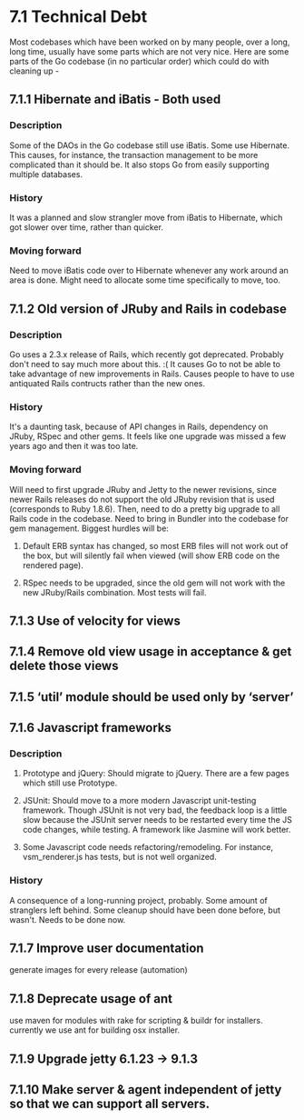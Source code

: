 # 7.1 Technical Debt
Most codebases which have been worked on by many people, over a long, long time, usually have some parts which are not very nice. Here are some parts of the Go codebase (in no particular order) which could do with cleaning up -

## 7.1.1 Hibernate and iBatis - Both used
### Description
Some of the DAOs in the Go codebase still use iBatis. Some use Hibernate. This causes, for instance, the transaction
management to be more complicated than it should be. It also stops Go from easily supporting multiple databases.

### History
It was a planned and slow strangler move from iBatis to Hibernate, which got slower over time, rather than quicker.

### Moving forward
Need to move iBatis code over to Hibernate whenever any work around an area is done. Might need to allocate some time
specifically to move, too.

## 7.1.2 Old version of JRuby and Rails in codebase
### Description
Go uses a 2.3.x release of Rails, which recently got deprecated. Probably don't need to say much more about this. :(
It causes Go to not be able to take advantage of new improvements in Rails. Causes people to have to use antiquated
Rails contructs rather than the new ones.

### History
It's a daunting task, because of API changes in Rails, dependency on JRuby, RSpec and other gems. It feels like one
upgrade was missed a few years ago and then it was too late.

### Moving forward
Will need to first upgrade JRuby and Jetty to the newer revisions, since newer Rails releases do not support the old
JRuby revision that is used (corresponds to Ruby 1.8.6). Then, need to do a pretty big upgrade to all Rails code in
the codebase. Need to bring in Bundler into the codebase for gem management. Biggest hurdles will be:

1. Default ERB syntax has changed, so most ERB files will not work out of the box, but will silently fail when viewed
(will show ERB code on the rendered page).

2. RSpec needs to be upgraded, since the old gem will not work with the new JRuby/Rails combination. Most tests will
fail.

## 7.1.3 Use of velocity for views

## 7.1.4 Remove old view usage in acceptance & get delete those views

## 7.1.5 ‘util’ module should be used only by ‘server’

## 7.1.6 Javascript frameworks
### Description
1. Prototype and jQuery: Should migrate to jQuery. There are a few pages which still use Prototype.

2. JSUnit: Should move to a more modern Javascript unit-testing framework. Though JSUnit is not very bad, the feedback
loop is a little slow because the JSUnit server needs to be restarted every time the JS code changes, while
testing. A framework like Jasmine will work better.

3. Some Javascript code needs refactoring/remodeling. For instance, vsm_renderer.js has tests, but is not well
organized.

### History
A consequence of a long-running project, probably. Some amount of stranglers left behind. Some cleanup should have
been done before, but wasn't. Needs to be done now.

## 7.1.7 Improve user documentation
generate images for every release (automation)

## 7.1.8 Deprecate usage of ant
use maven for modules with rake for scripting & buildr for installers. currently we use ant for building osx installer.

## 7.1.9 Upgrade jetty 6.1.23 -> 9.1.3

## 7.1.10 Make server & agent independent of jetty so that we can support all servers.

